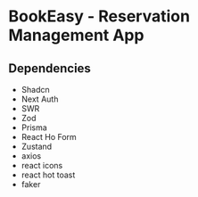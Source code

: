 # BookEasy - Reservation Management App
## Dependencies
- Shadcn
- Next Auth
- SWR
- Zod
- Prisma
- React Ho Form
- Zustand
- axios
- react icons
- react hot toast
- faker
